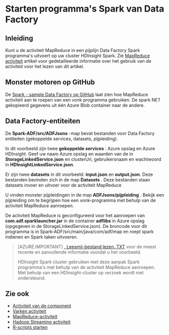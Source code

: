 <properties 
    pageTitle="Starten programma's Spark van Azure Data Factory" 
    description="Informatie over het Spark-programma's in de fabriek van een Azure gegevens met behulp van de activiteit MapReduce aanroepen." 
    services="data-factory" 
    documentationCenter="" 
    authors="spelluru" 
    manager="jhubbard" 
    editor="monicar"/>

<tags 
    ms.service="data-factory" 
    ms.workload="data-services" 
    ms.tgt_pltfrm="na" 
    ms.devlang="na" 
    ms.topic="article" 
    ms.date="08/25/2016" 
    ms.author="spelluru"/>

# <a name="invoke-spark-programs-from-data-factory"></a>Starten programma's Spark van Data Factory
## <a name="introduction"></a>Inleiding
Kunt u de activiteit MapReduce in een pijplijn Data Factory Spark programma's uitvoert op uw cluster HDInsight Spark. Zie [MapReduce activiteit](data-factory-map-reduce.md) artikel voor gedetailleerde informatie over het gebruik van de activiteit voor het lezen van dit artikel. 

## <a name="spark-sample-on-github"></a>Monster motoren op GitHub
De [Spark - sample Data Factory op GitHub](https://github.com/Azure/Azure-DataFactory/tree/master/Samples/Spark) laat zien hoe MapReduce activiteit aan te roepen van een vonk programma gebruiken. De spark NET gekopieerd gegevens uit één Azure Blob container naar de andere. 

## <a name="data-factory-entities"></a>Data Factory-entiteiten
De **Spark-ADF/src/ADFJsons** -map bevat bestanden voor Data Factory entiteiten (gekoppelde services, datasets, pijpleiding).  

In dit voorbeeld zijn twee **gekoppelde services** : Azure opslag en Azure HDInsight. Geef uw naam Azure opslag en waarden van de in **StorageLinkedService.json** en clusterUri, gebruikersnaam en wachtwoord in **HDInsightLinkedService.json**.

Er zijn twee **datasets** in dit voorbeeld: **input.json** en **output.json**. Deze bestanden bevinden zich in de map **Datasets** .  Deze bestanden staan datasets invoer en uitvoer voor de activiteit MapReduce

U vinden monster pijpleidingen in de map **ADFJsons/pijpleiding** . Bekijk een pijpleiding om te begrijpen hoe een vonk-programma met behulp van de activiteit MapReduce aanroepen. 

De activiteit MapReduce is geconfigureerd voor het aanroepen van **com.adf.sparklauncher.jar** in de container **adflibs** in Azure opslag (opgegeven in de StorageLinkedService.json). De broncode voor dit programma is in Spark-ADF/src/main/java/com/adf/map en roept spark indienen en Spark taken uitvoeren. 

> [AZURE.IMPORTANT] 
> [, Leesmij-bestand lezen. TXT](https://github.com/Azure/Azure-DataFactory/blob/master/Samples/Spark/README.txt) voor de meest recente en aanvullende informatie voordat u het voorbeeld. 
>  
> HDInsight Spark cluster gebruiken met deze aanpak Spark programma's met behulp van de activiteit MapReduce aanroepen. Met behulp van een HDInsight-cluster op verzoek wordt niet ondersteund.   


## <a name="see-also"></a>Zie ook
- [Activiteit van de component](data-factory-hive-activity.md)
- [Varken activiteit](data-factory-pig-activity.md)
- [MapReduce-activiteit](data-factory-map-reduce.md)
- [Hadoop Streaming activiteit](data-factory-hadoop-streaming-activity.md)
- [R-scripts starten](https://github.com/Azure/Azure-DataFactory/tree/master/Samples/RunRScriptUsingADFSample)
